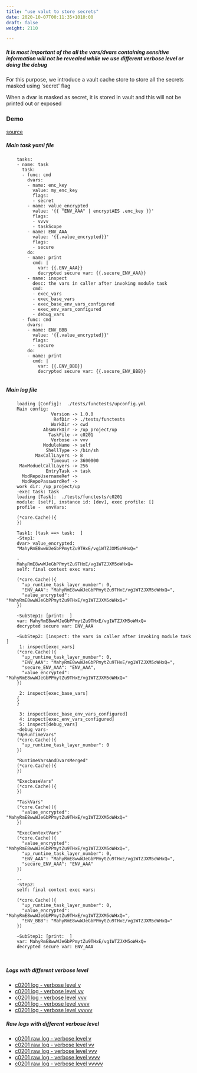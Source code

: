 ```yaml
---
title: "use valut to store secrets"
date: 2020-10-07T00:11:35+1010:00
draft: false
weight: 2110

---
```


##### It is most important of the all the vars/dvars containing sensitive information will not be revealed while we use different verbose level or doing the debug

For this purpose, we introduce a vault cache store to store all the secrets masked using 'secret' flag

When a dvar is masked as secret, it is stored in vault and this will not be printed out or exposed


### Demo








[source](https://github.com/upcmd/up/blob/master/tests/functests/c0201.yml)

##### Main task yaml file
```
    tasks:
    - name: task
      task:
      - func: cmd
        dvars:
        - name: enc_key
          value: my_enc_key
          flags:
          - secret
        - name: value_encrypted
          value: '{{ "ENV_AAA" | encryptAES .enc_key }}'
          flags:
          - vvvv
          - taskScope
        - name: ENV_AAA
          value: '{{.value_encrypted}}'
          flags:
          - secure
        do:
        - name: print
          cmd: |
            var: {{.ENV_AAA}}
            decrypted secure var: {{.secure_ENV_AAA}}
        - name: inspect
          desc: the vars in caller after invoking module task
          cmd:
          - exec_vars
          - exec_base_vars
          - exec_base_env_vars_configured
          - exec_env_vars_configured
          - debug_vars
      - func: cmd
        dvars:
        - name: ENV_BBB
          value: '{{.value_encrypted}}'
          flags:
          - secure
        do:
        - name: print
          cmd: |
            var: {{.ENV_BBB}}
            decrypted secure var: {{.secure_ENV_BBB}}
    
```
##### Main log file
```
    loading [Config]:  ./tests/functests/upconfig.yml
    Main config:
                 Version -> 1.0.0
                  RefDir -> ./tests/functests
                 WorkDir -> cwd
              AbsWorkDir -> /up_project/up
                TaskFile -> c0201
                 Verbose -> vvv
              ModuleName -> self
               ShellType -> /bin/sh
           MaxCallLayers -> 8
                 Timeout -> 3600000
     MaxModuelCallLayers -> 256
               EntryTask -> task
      ModRepoUsernameRef -> 
      ModRepoPasswordRef -> 
    work dir: /up_project/up
    -exec task: task
    loading [Task]:  ./tests/functests/c0201
    module: [self], instance id: [dev], exec profile: []
    profile -  envVars:
    
    (*core.Cache)({
    })
    
    Task1: [task ==> task:  ]
    -Step1:
    dvar> value_encrypted:
    "MahyRmE8wwWJeGbPPmytZu9THxE/vg1WTZJXM5oWHxQ="
    
    -
    MahyRmE8wwWJeGbPPmytZu9THxE/vg1WTZJXM5oWHxQ=
    self: final context exec vars:
    
    (*core.Cache)({
      "up_runtime_task_layer_number": 0,
      "ENV_AAA": "MahyRmE8wwWJeGbPPmytZu9THxE/vg1WTZJXM5oWHxQ=",
      "value_encrypted": "MahyRmE8wwWJeGbPPmytZu9THxE/vg1WTZJXM5oWHxQ="
    })
    
    ~SubStep1: [print:  ]
    var: MahyRmE8wwWJeGbPPmytZu9THxE/vg1WTZJXM5oWHxQ=
    decrypted secure var: ENV_AAA
    
    ~SubStep2: [inspect: the vars in caller after invoking module task ]
     1: inspect[exec_vars]
    (*core.Cache)({
      "up_runtime_task_layer_number": 0,
      "ENV_AAA": "MahyRmE8wwWJeGbPPmytZu9THxE/vg1WTZJXM5oWHxQ=",
      "secure_ENV_AAA": "ENV_AAA",
      "value_encrypted": "MahyRmE8wwWJeGbPPmytZu9THxE/vg1WTZJXM5oWHxQ="
    })
    
     2: inspect[exec_base_vars]
    {
    }
    
     3: inspect[exec_base_env_vars_configured]
     4: inspect[exec_env_vars_configured]
     5: inspect[debug_vars]
    -debug vars-
    "UpRunTimeVars"
    (*core.Cache)({
      "up_runtime_task_layer_number": 0
    })
    
    "RuntimeVarsAndDvarsMerged"
    (*core.Cache)({
    })
    
    "ExecbaseVars"
    (*core.Cache)({
    })
    
    "TaskVars"
    (*core.Cache)({
      "value_encrypted": "MahyRmE8wwWJeGbPPmytZu9THxE/vg1WTZJXM5oWHxQ="
    })
    
    "ExecContextVars"
    (*core.Cache)({
      "value_encrypted": "MahyRmE8wwWJeGbPPmytZu9THxE/vg1WTZJXM5oWHxQ=",
      "up_runtime_task_layer_number": 0,
      "ENV_AAA": "MahyRmE8wwWJeGbPPmytZu9THxE/vg1WTZJXM5oWHxQ=",
      "secure_ENV_AAA": "ENV_AAA"
    })
    
    --
    -Step2:
    self: final context exec vars:
    
    (*core.Cache)({
      "up_runtime_task_layer_number": 0,
      "value_encrypted": "MahyRmE8wwWJeGbPPmytZu9THxE/vg1WTZJXM5oWHxQ=",
      "ENV_BBB": "MahyRmE8wwWJeGbPPmytZu9THxE/vg1WTZJXM5oWHxQ="
    })
    
    ~SubStep1: [print:  ]
    var: MahyRmE8wwWJeGbPPmytZu9THxE/vg1WTZJXM5oWHxQ=
    decrypted secure var: ENV_AAA
    
    
```


##### Logs with different verbose level
* [c0201 log - verbose level v](../../logs/c0201_v)
* [c0201 log - verbose level vv](../../logs/c0201_vv)
* [c0201 log - verbose level vvv](../../logs/c0201_vvvv)
* [c0201 log - verbose level vvvv](../../logs/c0201_vvvv)
* [c0201 log - verbose level vvvvv](../../logs/c0201_vvvvv)

##### Raw logs with different verbose level
* [c0201 raw log - verbose level v](../../reflogs/c0201_v.log)
* [c0201 raw log - verbose level vv](../../reflogs/c0201_vv.log)
* [c0201 raw log - verbose level vvv](../../reflogs/c0201_vvv.log)
* [c0201 raw log - verbose level vvvv](../../reflogs/c0201_vvvv.log)
* [c0201 raw log - verbose level vvvvv](../../reflogs/c0201_vvvvv.log)







